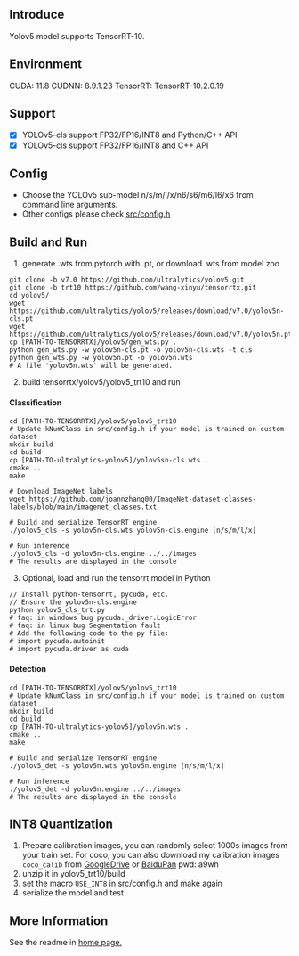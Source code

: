 ## Introduce

Yolov5 model supports TensorRT-10.

## Environment

CUDA: 11.8
CUDNN: 8.9.1.23
TensorRT: TensorRT-10.2.0.19

## Support

* [x] YOLOv5-cls support FP32/FP16/INT8 and Python/C++ API
* [x] YOLOv5-cls support FP32/FP16/INT8 and C++ API

## Config

* Choose the YOLOv5 sub-model n/s/m/l/x/n6/s6/m6/l6/x6 from command line arguments.
* Other configs please check [src/config.h](src/config.h)

## Build and Run

1. generate .wts from pytorch with .pt, or download .wts from model zoo

```shell
git clone -b v7.0 https://github.com/ultralytics/yolov5.git
git clone -b trt10 https://github.com/wang-xinyu/tensorrtx.git
cd yolov5/
wget https://github.com/ultralytics/yolov5/releases/download/v7.0/yolov5n-cls.pt
wget https://github.com/ultralytics/yolov5/releases/download/v7.0/yolov5n.pt
cp [PATH-TO-TENSORRTX]/yolov5/gen_wts.py .
python gen_wts.py -w yolov5n-cls.pt -o yolov5n-cls.wts -t cls
python gen_wts.py -w yolov5n.pt -o yolov5n.wts
# A file 'yolov5n.wts' will be generated.
```

2. build tensorrtx/yolov5/yolov5_trt10 and run

#### Classification

```shell
cd [PATH-TO-TENSORRTX]/yolov5/yolov5_trt10
# Update kNumClass in src/config.h if your model is trained on custom dataset
mkdir build
cd build
cp [PATH-TO-ultralytics-yolov5]/yolov5sn-cls.wts . 
cmake ..
make

# Download ImageNet labels
wget https://github.com/joannzhang00/ImageNet-dataset-classes-labels/blob/main/imagenet_classes.txt

# Build and serialize TensorRT engine
./yolov5_cls -s yolov5n-cls.wts yolov5n-cls.engine [n/s/m/l/x]

# Run inference
./yolov5_cls -d yolov5n-cls.engine ../../images
# The results are displayed in the console
```

3. Optional, load and run the tensorrt model in Python
```shell
// Install python-tensorrt, pycuda, etc.
// Ensure the yolov5n-cls.engine
python yolov5_cls_trt.py
# faq: in windows bug pycuda._driver.LogicError
# faq: in linux bug Segmentation fault 
# Add the following code to the py file:
# import pycuda.autoinit
# import pycuda.driver as cuda
```

#### Detection

```shell
cd [PATH-TO-TENSORRTX]/yolov5/yolov5_trt10
# Update kNumClass in src/config.h if your model is trained on custom dataset
mkdir build
cd build
cp [PATH-TO-ultralytics-yolov5]/yolov5n.wts . 
cmake ..
make

# Build and serialize TensorRT engine
./yolov5_det -s yolov5n.wts yolov5n.engine [n/s/m/l/x]

# Run inference
./yolov5_det -d yolov5n.engine ../../images
# The results are displayed in the console
```

## INT8 Quantization
1. Prepare calibration images, you can randomly select 1000s images from your train set. For coco, you can also download my calibration images `coco_calib` from [GoogleDrive](https://drive.google.com/drive/folders/1s7jE9DtOngZMzJC1uL307J2MiaGwdRSI?usp=sharing) or [BaiduPan](https://pan.baidu.com/s/1GOm_-JobpyLMAqZWCDUhKg) pwd: a9wh
2. unzip it in yolov5_trt10/build
3. set the macro `USE_INT8` in src/config.h and make again
4. serialize the model and test

## More Information
See the readme in [home page.](https://github.com/wang-xinyu/tensorrtx)